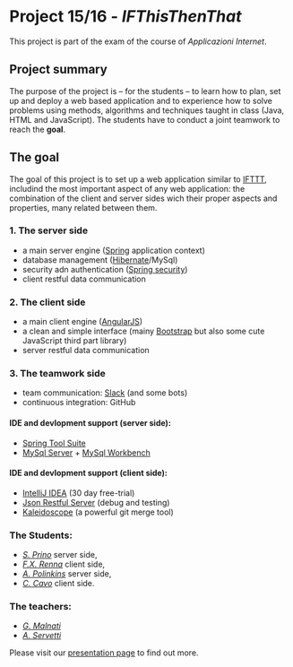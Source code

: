 # Project 15/16 - _IFThisThenThat_
This project is part of the exam of the course of _Applicazioni Internet_.

## Project summary
The purpose of the  project is – for the students – to learn how to plan, set up and deploy a web based application and to experience how to solve problems using methods, algorithms and techniques taught in class (Java, HTML and JavaScript). The students have to conduct a joint teamwork to reach the **goal**.

## The **goal**
The goal of this project is to set up a web application similar to [IFTTT](https://ifttt.com/recipes), includind the most important aspect of any web application: the combination of the client and server sides wich their proper aspects and properties, many related between them. 

### 1. The server side
  * a main server engine ([Spring]((https://spring.io/tools)) application context)
  * database management ([Hibernate](http://hibernate.org)/MySql)
  * security adn authentication ([Spring security]((https://spring.io/tools)))
  * client restful data communication

### 2. The client side
  * a main client engine ([AngularJS](https://angularjs.org))
  * a clean and simple interface (mainy [Bootstrap](http://getbootstrap.com) but also some cute JavaScript third part library)
  * server restful data communication

### 3. The teamwork side
  * team communication: [Slack](https://slack.com) (and some bots)
  * continuous integration: GitHub

#### IDE and devlopment support (server side):
  * [Spring Tool Suite](https://spring.io/tools)
  * [MySql Server](https://dev.mysql.com/downloads/mysql/5.6.html) + [MySql Workbench](https://dev.mysql.com/downloads/workbench/)

#### IDE and devlopment support (client side):
  * [IntelliJ IDEA](https://www.jetbrains.com/idea/) (30 day free-trial)
  * [Json Restful Server](https://github.com/typicode/json-server) (debug and testing)
  * [Kaleidoscope](http://www.kaleidoscopeapp.com) (a powerful git merge tool)
  
### The Students:
- [_S. Prino_](mailto:a.servetti@polito.it) server side,
- [_F.X. Renna_](mailto:g.malnati@polito.it) client side,
- [_A. Polinkins_](mailto:g.malnati@polito.it) server side,
- [_C. Cavo_](mailto:cristiano.cavo@polito.it) client side.

### The teachers:
- [_G. Malnati_](mailto:g.malnati@polito.it)
- [_A. Servetti_](mailto:a.servetti@polito.it)

Please visit our [presentation page](https://cristiano-c.github.io) to find out more.

